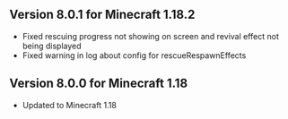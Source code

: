 ## Version 8.0.1 for Minecraft 1.18.2

- Fixed rescuing progress not showing on screen and revival effect not being displayed
- Fixed warning in log about config for rescueRespawnEffects

## Version 8.0.0 for Minecraft 1.18

- Updated to Minecraft 1.18